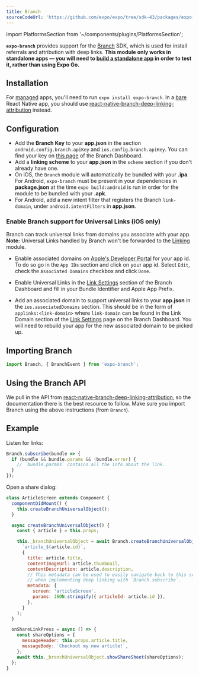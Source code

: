 ```yaml
---
title: Branch
sourceCodeUrl: 'https://github.com/expo/expo/tree/sdk-43/packages/expo-branch'
---
```


import PlatformsSection from '~/components/plugins/PlatformsSection';

**`expo-branch`** provides support for the [Branch](https://branch.io/) SDK, which is used for install referrals and attribution with deep links. **This module only works in standalone apps &mdash; you will need to [build a standalone app](/archive/classic-updates/building-standalone-apps) in order to test it, rather than using Expo Go.**

<PlatformsSection android emulator ios simulator />

## Installation

For [managed](../../../introduction/managed-vs-bare.md#managed-workflow) apps, you'll need to run `expo install expo-branch`. In a [bare](../../../introduction/managed-vs-bare.md#bare-workflow) React Native app, you should use [react-native-branch-deep-linking-attribution](https://github.com/BranchMetrics/react-native-branch-deep-linking-attribution) instead.

## Configuration

- Add the **Branch Key** to your **app.json** in the section `android.config.branch.apiKey` and `ios.config.branch.apiKey`. You can find your key on [this page](https://dashboard.branch.io/account-settings/app) of the Branch Dashboard.
- Add a **linking scheme** to your **app.json** in the `scheme` section if you don't already have one.
- On iOS, the `Branch` module will automatically be bundled with your **.ipa**. For Android, `expo-branch` must be present in your dependencies in **package.json** at the time `expo build:android` is run in order for the module to be bundled with your **.apk**.
- For Android, add a new intent filter that registers the Branch `link-domain`, under `android.intentFilters` in **app.json**.

### Enable Branch support for Universal Links (iOS only)

Branch can track universal links from domains you associate with your app. **Note:** Universal Links handled by Branch won't be forwarded to the [Linking](linking.md) module.

- Enable associated domains on [Apple's Developer Portal](https://developer.apple.com/account/resources/identifiers/list) for your app id. To do so go in the `App IDs` section and click on your app id. Select `Edit`, check the `Associated Domains` checkbox and click `Done`.

- Enable Universal Links in the [Link Settings](https://dashboard.branch.io/link-settings) section of the Branch Dashboard and fill in your Bundle Identifier and Apple App Prefix.

- Add an associated domain to support universal links to your **app.json** in the `ios.associatedDomains` section. This should be in the form of `applinks:<link-domain>` where `link-domain` can be found in the Link Domain section of the [Link Settings](https://dashboard.branch.io/link-settings) page on the Branch Dashboard. You will need to rebuild your app for the new associated domain to be picked up.

## Importing Branch

```javascript
import Branch, { BranchEvent } from 'expo-branch';
```

## Using the Branch API

We pull in the API from [react-native-branch-deep-linking-attribution](https://github.com/BranchMetrics/react-native-branch-deep-linking-attribution#usage), so the documentation there is the best resource to follow. Make sure you import Branch using the above instructions (from `Branch`).

## Example

Listen for links:

```javascript
Branch.subscribe(bundle => {
  if (bundle && bundle.params && !bundle.error) {
    // `bundle.params` contains all the info about the link.
  }
});
```

Open a share dialog:

```javascript
class ArticleScreen extends Component {
  componentDidMount() {
    this.createBranchUniversalObject();
  }

  async createBranchUniversalObject() {
    const { article } = this.props;

    this._branchUniversalObject = await Branch.createBranchUniversalObject(
      `article_${article.id}`,
      {
        title: article.title,
        contentImageUrl: article.thumbnail,
        contentDescription: article.description,
        // This metadata can be used to easily navigate back to this screen
        // when implementing deep linking with `Branch.subscribe`.
        metadata: {
          screen: 'articleScreen',
          params: JSON.stringify({ articleId: article.id }),
        },
      }
    );
  }

  onShareLinkPress = async () => {
    const shareOptions = {
      messageHeader: this.props.article.title,
      messageBody: `Checkout my new article!`,
    };
    await this._branchUniversalObject.showShareSheet(shareOptions);
  };
}
```
